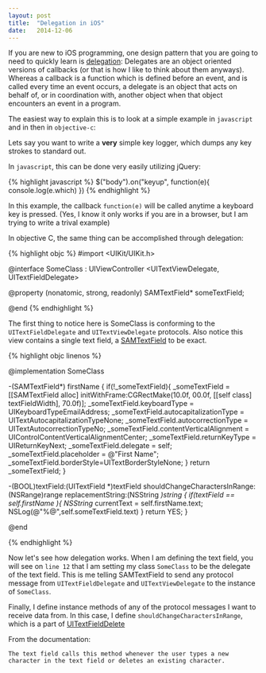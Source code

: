 ```yaml
---
layout: post
title:  "Delegation in iOS"
date:   2014-12-06
---
```


If you are new to iOS programming, one design pattern that you are going to need to quickly learn is [delegation](http://programmers.stackexchange.com/questions/190359/what-is-delegation-and-why-is-it-important-in-ios-programming): Delegates are an object oriented versions of callbacks (or that is how I like to think about them anyways). Whereas a callback is a function which is defined before an event, and is called every time an event occurs, a delegate is an object that acts on behalf of, or in coordination with, another object when that object encounters an event in a program.

The easiest way to explain this is to look at a simple example in `javascript` and in then in `objective-c`:

Lets say you want to write a **very** simple key logger, which dumps any key strokes to standard out.

In `javascript`, this can be done very easily utilizing jQuery:

{% highlight javascript %}
$("body").on("keyup", function(e){
    console.log(e.which)
})
{% endhighlight %}

In this example, the callback `function(e)` will be called anytime a keyboard key is pressed. (Yes, I know it only works if you are in a browser, but I am trying to write a trival example)

In objective C, the same thing can be accomplished through delegation:

{% highlight objc %}
#import <UIKit/UIKit.h>

@interface SomeClass : UIViewController <UITextViewDelegate, UITextFieldDelegate>

@property (nonatomic, strong, readonly) SAMTextField* someTextField;

@end
{% endhighlight %}

The first thing to notice here is SomeClass is conforming to the `UITextFieldDelegate` and
`UITextViewDelegate` protocols. Also notice this view contains a single text field, a [SAMTextField](https://github.com/soffes/SAMTextField) to be exact.


{% highlight objc linenos %}

@implementation SomeClass

-(SAMTextField*) firstName {
    if(!_someTextField){
        _someTextField = [[SAMTextField alloc]
        initWithFrame:CGRectMake(10.0f, 00.0f, [[self class] textFieldWidth], 70.0f)];
        _someTextField.keyboardType = UIKeyboardTypeEmailAddress;
        _someTextField.autocapitalizationType = UITextAutocapitalizationTypeNone;
        _someTextField.autocorrectionType = UITextAutocorrectionTypeNo;
        _someTextField.contentVerticalAlignment = UIControlContentVerticalAlignmentCenter;
        _someTextField.returnKeyType = UIReturnKeyNext;
        _someTextField.delegate = self;
        _someTextField.placeholder = @"First Name";
        _someTextField.borderStyle=UITextBorderStyleNone;
    }
    return _someTextField;
}

-(BOOL)textField:(UITextField *)textField
shouldChangeCharactersInRange:(NSRange)range replacementString:(NSString *)string
{
    if(textField == self.firstName ){
        NSString* currentText = self.firstName.text;
        NSLog(@"%@",self.someTextField.text)
    }
    return YES;
}

@end

{% endhighlight %}

Now let's see how delegation works. When I am defining the text field, you will see on `line 12` that I am setting my class `SomeClass` to be the delegate of the text field. This is me telling SAMTextField to send any protocol message from `UITextFieldDelegate` and `UITextViewDelegate` to the instance of `SomeClass`.

Finally, I define instance methods of any of the protocol messages I want to receive data from. In this case, I define `shouldChangeCharactersInRange`, which is a part of [UITextFieldDelete](https://developer.apple.com/library/ios/documentation/UIKit/Reference/UITextFieldDelegate_Protocol/index.html)

From the documentation:

    The text field calls this method whenever the user types a new
    character in the text field or deletes an existing character.
